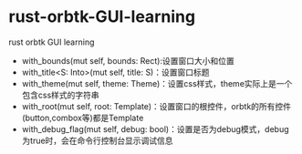 # rust-orbtk-GUI-learning
rust orbtk GUI learning

- with_bounds(mut self, bounds: Rect):设置窗口大小和位置
- with_title<S: Into<String>>(mut self, title: S)：设置窗口标题
- with_theme(mut self, theme: Theme)：设置css样式，theme实际上是一个包含css样式的字符串
- with_root(mut self, root: Template)：设置窗口的根控件，orbtk的所有控件(button,combox等)都是Template
- with_debug_flag(mut self, debug: bool)：设置是否为debug模式，debug为true时，会在命令行控制台显示调试信息
